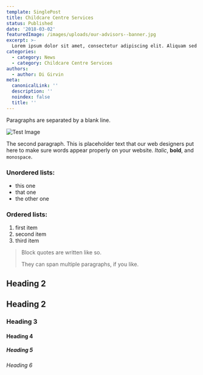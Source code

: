 ```yaml
---
template: SinglePost
title: Childcare Centre Services
status: Published
date: '2018-03-02'
featuredImage: /images/uploads/our-advisors--banner.jpg
excerpt: >-
  Lorem ipsum dolor sit amet, consectetur adipiscing elit. Aliquam sed feugiat purus. Ut sit amet vulputate mauris. Praesent id pellentesque massa nunc.
categories:
  - category: News
  - category: Childcare Centre Services
authors:
  - author: Di Girvin
meta:
  canonicalLink: ''
  description: ''
  noindex: false
  title: ''
---
```


Paragraphs are separated by a blank line.

![Test Image](/images/uploads/our-advisors--banner.jpg)

The second paragraph. This is placeholder text that our web designers put here to make sure words appear properly on your website. _Italic_, **bold**, and `monospace`.

### Unordered lists:

- this one
- that one
- the other one

### Ordered lists:

1.  first item
1.  second item
1.  third item

> Block quotes are written like so.
>
> They can span multiple paragraphs,
> if you like.

## Heading 2

## Heading 2

### Heading 3

#### Heading 4

##### Heading 5

###### Heading 6
